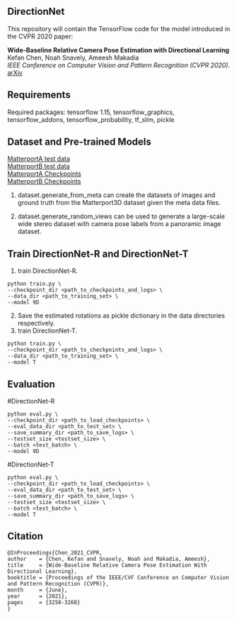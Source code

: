 ## DirectionNet

This repository will contain the TensorFlow code for the model introduced in the CVPR 2020 paper:

**Wide-Baseline Relative Camera Pose Estimation with Directional Learning** \
Kefan Chen, Noah Snavely, Ameesh Makadia \
*IEEE Conference on Computer Vision and Pattern Recognition (CVPR 2020)*. \
[arXiv](https://arxiv.org/abs/2106.03336)

## Requirements

Required packages: tensorflow 1.15, tensorflow_graphics, tensorflow_addons, tensorflow_probability, tf_slim, pickle

## Dataset and Pre-trained Models

[MatterportA test data](https://drive.google.com/file/d/1be75Ys8vi1o7eeS_Rf0SuJxlTkDJNisZ/view?usp=sharing)\
[MatterportB test data](https://drive.google.com/file/d/1PcyD_8TZOOKh6G8B8eUHQrOUEOMrMx_F/view?usp=sharing)\
[MatterportA Checkpoints](https://drive.google.com/file/d/1ATA1-FwWb_sKAV4uWcpj7ZrMu59ZhG3_/view?usp=sharing)\
[MatterportB Checkpoints](https://drive.google.com/file/d/14OUSXnay8VD5rARxXwwLX11z-ScibXN8/view?usp=sharing)

1. dataset.generate_from_meta can create the datasets of images and ground truth from the Matterport3D dataset given the meta data files.

2. dataset.generate_random_views can be used to generate a large-scale wide stereo dataset with camera pose labels from a panoramic image dataset.

## Train DirectionNet-R and DirectionNet-T

1. train DirectionNet-R.
```
python train.py \
--checkpoint_dir <path_to_checkpoints_and_logs> \
--data_dir <path_to_training_set> \
--model 9D
```
2. Save the estimated rotations as pickle dictionary in the data directories respectively.
3. train DirectionNet-T.
```
python train.py \
--checkpoint_dir <path_to_checkpoints_and_logs> \
--data_dir <path_to_training_set> \
--model T
```

## Evaluation
#DirectionNet-R
```
python eval.py \
--checkpoint_dir <path_to_load_checkpoints> \
--eval_data_dir <path_to_test_set> \
--save_summary_dir <path_to_save_logs> \
--testset_size <testset_size> \
--batch <test_batch> \
--model 9D
```

#DirectionNet-T
```
python eval.py \
--checkpoint_dir <path_to_load_checkpoints> \
--eval_data_dir <path_to_test_set> \
--save_summary_dir <path_to_save_logs> \
--testset_size <testset_size> \
--batch <test_batch> \
--model T
```

## Citation
```
@InProceedings{Chen_2021_CVPR,
author    = {Chen, Kefan and Snavely, Noah and Makadia, Ameesh},
title     = {Wide-Baseline Relative Camera Pose Estimation With Directional Learning},
booktitle = {Proceedings of the IEEE/CVF Conference on Computer Vision and Pattern Recognition (CVPR)},
month     = {June},
year      = {2021},
pages     = {3258-3268}
}
```